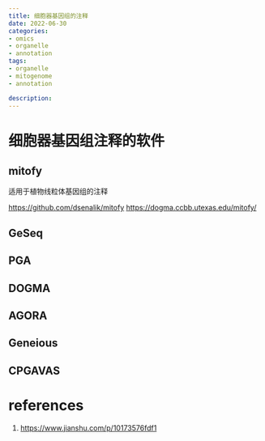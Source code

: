 ```yaml
---
title: 细胞器基因组的注释
date: 2022-06-30
categories:
- omics
- organelle
- annotation
tags:
- organelle
- mitogenome
- annotation

description: 
---
```


<div align="middle"><music URL></div>


# 细胞器基因组注释的软件
## mitofy
适用于植物线粒体基因组的注释

https://github.com/dsenalik/mitofy
https://dogma.ccbb.utexas.edu/mitofy/

## GeSeq

## PGA

## DOGMA

## AGORA

## Geneious

## CPGAVAS


# references
1. https://www.jianshu.com/p/10173576fdf1

